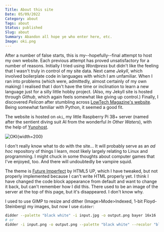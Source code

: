 ```yaml
---
Title: About this site
Date: 05/09/2022
Category: about
Tags: about
Status: published
Slug: about
Summary: Abandon all hope ye who enter here, etc.
Image: oki.png
---
```


After a number of false starts, this is my--hopefully--final attempt to host my own website. Each previous attempt has proved unsatisfactory for a number of reasons. Initially I tried using *Wordpress* but didn't like the feeling that I wasn't truly in control of my site data. Next came *Jekyll*, which involved boilerplate code in languages with which I am unfamiliar. When I ran into problems (which were, admittedly, almost certainly of my own making) I realised that I don't have the time or inclination to learn a new language just for a silly little hobby project. (Also, my Jekyll site is hosted through *Github*, which again feels somewhat like giving up control.) Finally, I discovered *Pelican* after stumbling across [LowTech Magazine's website](https://solar.lowtechmagazine.com/). Being somewhat familiar with Python, it seemed a good fit.

The website is hosted on `oki`, my little Raspberry Pi 3B+ server (named after the sentient diving suit AI from the wonderful *In Other Waters*), with the help of [Yunohost](https://yunohost.org/).

![OKI]({static}/images/oki.png){width=200}

I don't really know what to do with the site... It will probably serve as an *ad hoc* repository of things I learn, most likely largely relating to Linux and programming. I might chuck in some thoughts about computer games that I've enjoyed, too. And there will undoubtedly be vampire squid.

The theme is [Future Imperfect](https://html5up.net/future-imperfect) by HTML5 UP, which I have tweaked, but not properly implemented because I can't write HTML properly yet. I think I have changed the code block appearance from default and want to change it back, but can't remember how I did this. There used to be an image of the server at the top of this page, but it's disappeared. I don't know why.

I used to use GIMP to resize and dither (Image>Mode>Indexed, 1-bit Floyd-Steinberg) my images, but now I use `didder`:

```bash
didder --palette "black white" -i input.jpg -o output.png bayer 16x16
# or
didder -i input.png -o output.png --palette "black white" --recolor "black F273FF" --upscale 2 bayer 4x4
```
